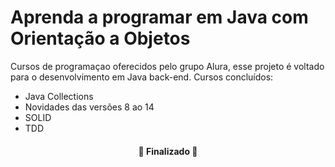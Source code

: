 # Aprenda a programar em Java com Orientação a Objetos

Cursos de programaçao oferecidos pelo grupo Alura, esse projeto é 
voltado para o desenvolvimento em Java back-end.
Cursos concluídos:
 - Java Collections
 - Novidades das versões 8 ao 14
 - SOLID
 - TDD
 
 
 <h4 align="center"> 
	🚧 Finalizado 🚧
</h4>
